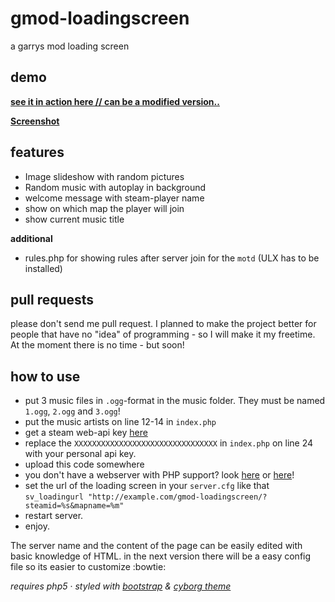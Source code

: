 gmod-loadingscreen
==================

a garrys mod loading screen

## demo

**[see it in action here // can be a modified version..](http://gabrielw.de/gmod/?steamid=76561198051267973&mapname=test)**

**[Screenshot](http://i.imgur.com/kdmSZ18.png)**

## features

- Image slideshow with random pictures
- Random music with autoplay in background
- welcome message with steam-player name
- show on which map the player will join
- show current music title

**additional**
- rules.php for showing rules after server join for the `motd` (ULX has to be installed)


## pull requests

please don't send me pull request. I planned to make the project better for people that have no "idea" of programming - so I will make it my freetime. At the moment there is no time - but soon!

## how to use

* put 3 music files in `.ogg`-format in the music folder. They must be named `1.ogg`, `2.ogg` and `3.ogg`!
* put the music artists on line 12-14 in `index.php`
* get a steam web-api key [here](http://steamcommunity.com/dev/apikey)
* replace the `XXXXXXXXXXXXXXXXXXXXXXXXXXXXXXXX` in `index.php` on line 24 with your personal api key.
* upload this code somewhere
 * you don't have a webserver with PHP support? look [here](http://www.000webhost.com/) or [here](http://www.square7.ch/)!
* set the url of the loading screen in your `server.cfg` like that `sv_loadingurl "http://example.com/gmod-loadingscreen/?steamid=%s&mapname=%m"`
* restart server.
* enjoy.

The server name and the content of the page can be easily edited with basic knowledge of HTML. in the next version there will be a easy config file so its easier to customize :bowtie:

_requires php5_ &middot; _styled with [bootstrap](http://getbootstrap.com/) & [cyborg theme](http://bootswatch.com/cyborg/)_






